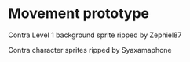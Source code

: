 # Movement prototype
Contra Level 1 background sprite ripped by Zephiel87

Contra character sprites ripped by Syaxamaphone
